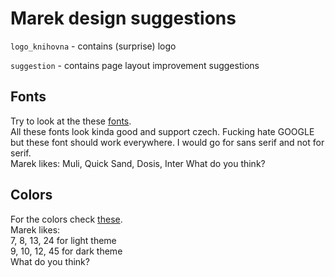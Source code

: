 # Marek design suggestions

`logo_knihovna` - contains (surprise) logo

`suggestion`    - contains page layout improvement suggestions

## Fonts
Try to look at the these [fonts](https://fonts.google.com/?vfonly&subset=latin-ext&category=Sans+Serif). <br>
All these fonts look kinda good and support czech. Fucking hate GOOGLE but these font should work everywhere.
I would go for sans serif and not for serif. <br>
Marek likes: Muli, Quick Sand, Dosis, Inter
What do you think?

## Colors
For the colors check [these](https://visme.co/blog/website-color-schemes/). <br>
Marek likes: <br>
7, 8, 13, 24 for light theme<br>
9, 10, 12, 45 for dark theme<br>
What do you think?